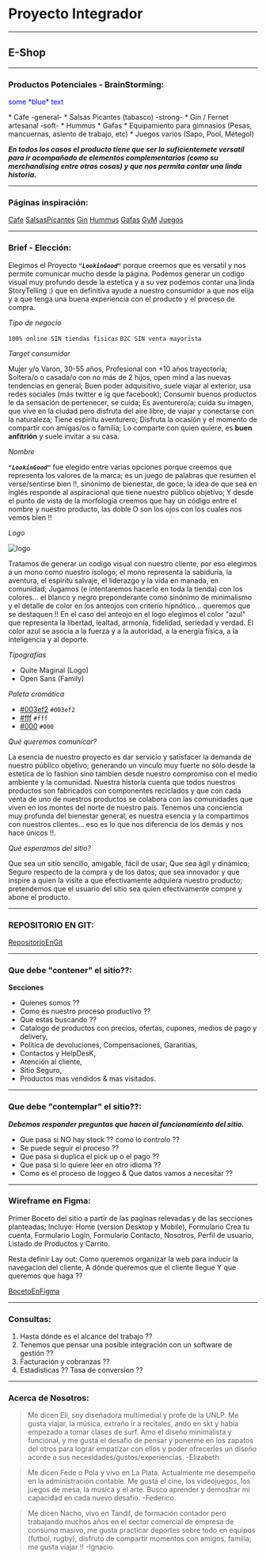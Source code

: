 # Proyecto Integrador

--------------------------------
## E-Shop

--------------------------------
### Productos Potenciales - BrainStorming:
<p><span style="color:blue">some *blue* text</span></p>
* Cafe -general-
* Salsas Picantes (tabasco) -strong-
* Gin / Fernet artesanal -soft-
* Hummus
* Gafas
* Equipamiento para gimnasios (Pesas, mancuernas, asiento de trabajo, etc)
* Juegos varios (Sapo, Pool, Metegol)

***En todos los casos el producto tiene que ser lo suficientemete versatil para ir acompañado de elementos complementarios (como su merchandising entre otras cosas) y que nos permita contar una linda historia.***

--------------------------------
### Páginas inspiración: 

[Cafe](https://tiendajuanvaldez.com/tu-cafe-ideal/)
[SalsasPicantes](https://countrystore.tabasco.com/)
[Gin](https://www.merlegin.com/)
[Hummus](https://kyros.com.ar/)
[Gafas](https://www.palosantoargentina.com.ar/)
[GyM](https://mirfitness.com.ar/)
[Juegos](http://www.tissusargentina.com.ar/index.php)

--------------------------------
### Brief - Elección:

Elegimos el Proyecto ***`"LookinGood"`*** porque creemos que es versatil y nos permite comunicar mucho desde la página.
Podemos generar un codigo visual muy profundo desde la estetica y a su vez podemos contar una linda StoryTelling :) 
que en definitiva ayude a nuestro consumidor a que nos elija y a que tenga una buena experiencia con el producto y el proceso de compra.

*Tipo de negocio*

  `100% online SIN tiendas fisicas`
  `B2C SIN venta mayorista`

*Target consumidor*

Mujer y/o Varon, 30-55 años, Profesional con +10 años trayectoria;
Soltera/o o casada/o con no más de 2 hijos, open mind a las nuevas tendencias en general;
Buen poder adquisitivo, suele viajar al exterior, usa redes sociales (más twitter e ig que facebook);
Consumir buenos productos le da sensación de pertenecer, se cuida;
Es aventurero/a; cuida su imagen, que vive en la ciudad pero disfruta del aire libre, de viajar y conectarse con la naturaleza;
Tiene espiritu aventurero;
Disfruta la ocasión y el momento de compartir con amigas/os o familia;
Lo comparte con quien quiere, es **buen anfitrión** y suele invitar a su casa.

*Nombre*

***`"LookinGood"`*** fue elegido entre varias opciones porque creemos que representa los valores de la marca;
es un juego de palabras que resumen el verse/sentirse bien !!, sinónimo de bienestar, de goce;
la idea de que sea en inglés responde al aspiracional que tiene nuestro público objetivo;
Y desde el punto de vista de la morfología creemos que hay un código entre el nombre y nuestro producto, las doble O son los ojos con los cuales nos vemos bien !!

*Logo*

![logo](https://github.com/polaco22/Grupo_16_LookingGood/blob/main/design/LogoFinal.jpeg)


Tratamos de generar un codigo visual con nuestro cliente, por eso elegimos a un mono como nuestro isologo;
el mono representa la sabiduría, la aventura, el espiritu salvaje, el liderazgo y la vida en manada, en comunidad;
Jugamos (e intentaremos hacerlo en toda la tienda) con los colores... el blanco y negro preponderante como sinónimo de minimalismo y el detalle de color en los anteojos con criterio hipnótico... queremos que se destaquen !!
En el caso del anteojo en el logo elegimos el color "azul" que representa la libertad, lealtad, armonía, fidelidad, seriedad y verdad. El color azul se asocia a la fuerza y a la autoridad, a la energía física, a la inteligencia y al deporte.

*Tipografías*

  - Quite Maginal (Logo)
  - Open Sans (Family)

*Paleta cromática*

  - [#003ef2](https://www.w3schools.com/colors/colors_picker.asp?colorhex=003ef2) `#003ef2`
  - [#fff](https://www.w3schools.com/colors/colors_picker.asp?colorhex=FFFFFF) `#fff`
  - [#000](https://www.w3schools.com/colors/colors_picker.asp?colorhex=000000) `#000`

*Qué queremos comunicar?*

La esencia de nuestro proyecto es dar servicio y satisfacer la demanda de nuestro público objetivo;
generando un vinculo muy fuerte no sólo desde la estetica de lo fashion sino tambien desde nuestro compromiso con el medio ambiente y la comunidad.
Nuestra historia cuenta que todos nuestros productos son fabricados con componentes reciclados y que con cada venta de uno de nuestros productos se colabora con las comunidades que viven en los montes del norte de nuestro país. Tenemos una conciencia muy profunda del bienestar general, es nuestra esencia y la compartimos con nuestros clientes... 
eso es lo que nos diferencia de los demás y nos hace únicos !!.  

*Qué esperamos del sitio?*

Que sea un sitio sencillo, amigable, fácil de usar;
Que sea ágil y dinámico;
Seguro respecto de la compra y de los datos;
que sea innovador y que inspire a quien la visite a que efectivamente adquiera nuestro producto;
pretendemos que el usuario del sitio sea quien efectivamente compre y abone el producto.

--------------------------------
### REPOSITORIO EN GIT:

[RepositorioEnGit](https://github.com/polaco22/Grupo_16_LookingGood.git)

--------------------------------
### Que debe "contener" el sitio??:

**Secciones**

- Quienes somos ??
- Como es nuestro proceso productivo ??
- Que estas buscando ??
- Catalogo de productos con precios, ofertas, cupones, medios de pago y delivery,
- Politica de devoluciones, Compensaciones, Garantias,
- Contactos y HelpDesK,
- Atención al cliente,
- Sitio Seguro,
- Productos mas vendidos & mas visitados.

--------------------------------
### Que debe "contemplar" el sitio??:

***Debemos responder preguntas que hacen al funcionamiento del sitio.***

- Que pasa si NO hay stock ?? como lo controlo ??
- Se puede seguir el proceso ??
- Que pasa si duplica el pick up o el pago ??
- Que pasa si lo quiere leer en otro idioma ??
- Como es el proceso de loggeo & Que datos vamos a necesitar ??

--------------------------------
### Wireframe en Figma: 

Primer Boceto del sitio a partir de las paginas relevadas y de las secciones planteadas;
Incluye: Home (version Desktop y Mobile), Formulario Crea tu cuenta, Formulario Login, Formulario Contacto, Nosotros, Perfil de usuario, Listado de Productos y Carrito.

Resta definir Lay out:
Como queremos organizar la web para inducir la navegacion del cliente,
A dónde queremos que el cliente llegue Y que queremos que haga ??

[BocetoEnFigma](https://www.figma.com/file/wP69w1wQ7GYE8GaRnPvylP/Proyecto-E-commerce-DG-team-library?node-id=0%3A1)

--------------------------------
### Consultas:

1. Hasta dónde es el alcance del trabajo ??
2. Tenemos que pensar una posible integración con un software de gestión ??
3. Facturación y cobranzas ??
4. Estadisticas ?? Tasa de conversion ??

--------------------------------
### Acerca de Nosotros: 

> Me dicen Eli, soy diseñadora multimedial y profe de la UNLP. Me gusta viajar, la música, extraño ir a recitales, ando en skt y había empezado a tomar clases de surf. Amo el diseño minimalista y funcional, y me gusta el desafio de pensar y ponerme en los zapatos del otros para lograr empatizar con ellos y poder ofrecerles un diseño acorde a sus necesidades/gustos/experiencias. -Elizabeth.

> Me dicen Fede o Pola y vivo en La Plata. Actualmente me desempeño en la administración contable. Me gusta el cine, los videojuegos, los juegos de mesa, la musica y el arte. Busco aprender y demostrar mi capacidad en cada nuevo desafio. -Federico.

> Me dicen Nacho, vivo en Tandil, de formación contador pero trabajando muchos años en el sector comercial de empresa de consumo masivo, me gusta practicar deportes sobre todo en equipos (futbol, rugby), disfruto de compartir momentos con amigos, familia; me gusta viajar !! -Ignacio.

